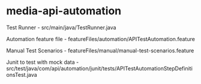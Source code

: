 # media-api-automation
Test Runner - src/main/java/TestRunner.java

Automation feature file - featureFiles/automation/APITestAutomation.feature

Manual Test Scenarios - featureFiles/manual/manual-test-scenarios.feature

Junit to test with mock data - src/test/java/com/api/automation/junit/tests/APITestAutomationStepDefinitionsTest.java